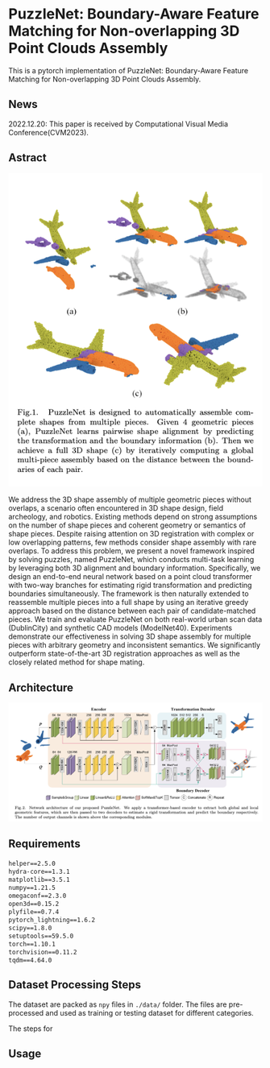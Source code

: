 # PuzzleNet: Boundary-Aware Feature Matching for Non-overlapping 3D Point Clouds Assembly

This is a pytorch implementation of PuzzleNet: Boundary-Aware Feature Matching for Non-overlapping 3D Point Clouds Assembly.

## News

2022.12.20: This paper is received by Computational Visual Media Conference(CVM2023).

## Astract

![image-20230124200939217](README.assets/image-20230124200939217.png)

We address the 3D shape assembly of multiple geometric pieces without overlaps, a scenario often encountered in 3D shape design, field archeology, and robotics. Existing methods depend on strong assumptions on the number of shape pieces and coherent geometry or semantics of shape pieces. Despite raising attention on 3D registration with complex or low overlapping patterns, few methods consider shape assembly with rare overlaps. To address this problem, we present a novel framework inspired by solving puzzles, named PuzzleNet, which conducts multi-task learning by leveraging both 3D alignment and boundary information. Specifically, we design an end-to-end neural network based on a point cloud transformer with two-way branches for estimating rigid transformation and predicting boundaries simultaneously. The framework is then naturally extended to reassemble multiple pieces into a full shape by using an iterative greedy approach based on the distance between each pair of candidate-matched pieces. We train and evaluate PuzzleNet on both real-world urban scan data (DublinCity) and synthetic CAD models (ModelNet40). Experiments demonstrate our effectiveness in solving 3D shape assembly for multiple pieces with arbitrary geometry and inconsistent semantics. We significantly outperform state-of-the-art 3D registration approaches as well as the closely related method for shape mating.

## Architecture

![image-20230124201035974](README.assets/image-20230124201035974.png)

## Requirements

```
helper==2.5.0
hydra-core==1.3.1
matplotlib==3.5.1
numpy==1.21.5
omegaconf==2.3.0
open3d==0.15.2
plyfile==0.7.4
pytorch_lightning==1.6.2
scipy==1.8.0
setuptools==59.5.0
torch==1.10.1
torchvision==0.11.2
tqdm==4.64.0
```

## Dataset Processing Steps

The dataset are packed as `npy` files in `./data/` folder. The files are pre-processed and used as training or testing dataset for different categories. 

The steps for 

## Usage

